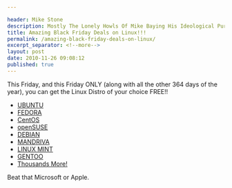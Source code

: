 ```yaml
---

header: Mike Stone
description: Mostly The Lonely Howls Of Mike Baying His Ideological Purity At The Moon
title: Amazing Black Friday Deals on Linux!!!
permalink: /amazing-black-friday-deals-on-linux/
excerpt_separator: <!--more-->
layout: post
date: 2010-11-26 09:08:12
published: true
---
```



This Friday, and this Friday ONLY (along with all the other 364 days of the year), you can get the Linux Distro of your choice FREE!!

- [UBUNTU](http://www.ubuntu.com)
- [FEDORA](http://fedoraproject.org/)
- [CentOS](http://www.centos.org/)
- [openSUSE](http://www.opensuse.org/)
- [DEBIAN](http://www.debian.org/)
- [MANDRIVA](http://www.mandriva.com/)
- [LINUX MINT](http://linuxmint.com/)
- [GENTOO](http://www.gentoo.org/)
- [Thousands More!](http://distrowatch.com/)

Beat that Microsoft or Apple.
